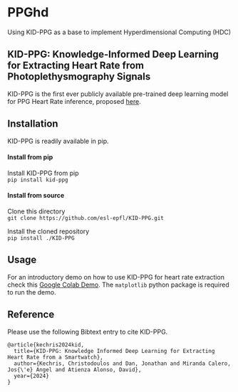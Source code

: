 # PPGhd

Using KID-PPG as a base to implement Hyperdimensional Computing (HDC)


## KID-PPG: Knowledge-Informed Deep Learning for Extracting Heart Rate from Photoplethysmography Signals 

KID-PPG is the first ever publicly available pre-trained deep learning model for PPG Heart Rate inference, proposed [here](https://infoscience.epfl.ch/record/310896?ln=en&v=pdf).

## Installation
KID-PPG is readily available in pip. 

#### Install from pip
Install KID-PPG from pip \
`pip install kid-ppg`

#### Install from source
Clone this directory \
`git clone https://github.com/esl-epfl/KID-PPG.git`

Install the cloned repository \
`pip install ./KID-PPG`

## Usage

For an introductory demo on how to use KID-PPG for heart rate extraction check this [Google Colab Demo](https://colab.research.google.com/drive/1I7lP_elVuzf3sn2Tlm0QsgarUR0_9z-l?usp=share_link). The ```matplotlib``` python package is
required to run the demo.

## Reference

Please use the following Bibtext entry to cite KID-PPG.

```
@article{kechris2024kid,
  title={KID-PPG: Knowledge Informed Deep Learning for Extracting Heart Rate from a Smartwatch},
  author={Kechris, Christodoulos and Dan, Jonathan and Miranda Calero, Jos{\'e} Angel and Atienza Alonso, David},
  year={2024}
}
```